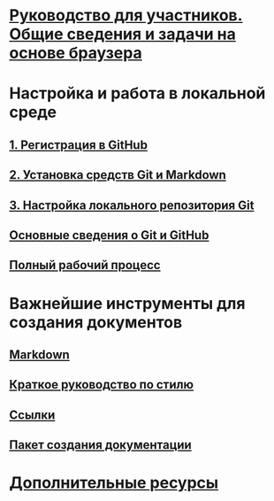 # [Руководство для участников. Общие сведения и задачи на основе браузера](index.md)
# Настройка и работа в локальной среде
## [1. Регистрация в GitHub](get-started-setup-github.md)
## [2. Установка средств Git и Markdown](get-started-setup-tools.md)
## [3. Настройка локального репозитория Git](get-started-setup-local.md)
## [Основные сведения о Git и GitHub](git-github-fundamentals.md)
## [Полный рабочий процесс](how-to-write-workflows-major.md)
# Важнейшие инструменты для создания документов
## [Markdown](how-to-write-use-markdown.md)
## [Краткое руководство по стилю](style-quick-start.md)
## [Ссылки](how-to-write-links.md)
## [Пакет создания документации](how-to-write-docs-auth-pack.md)

<!--
## Creating new content

   <!--
     This page introduces the process to work locally on
     your own machine, following github flow.

     Content will be taken from the last two sections of
     how-to-contribute.md (writing new samples, and creating new content)
     and the how-to-write-workflows-major.md)
### Setup and clone source

   <!--
      This page will guide folks through the setup process
      through cloning the repo.

      It will have condensed versions of get-started-setup-github,
      get-started-setup-tools, and get-started-setup-local.

### Git and GitHub essentials

   <!--
      Explain the basics of Git and GitHub, and the GitHub flow
      process.

      Much, or all of this will be from full-workflow, and git-github-fundamentals

      The full list of repos probably doesn't belong here.
### Contribute new topics
   <!--
     Primarily new content, but will include the content from the
     how-to-write-use-markdown, style-quick-start and how-to-write-links

     Process content will also be taken from how-to-contribute.
#### Content types
#### Markdown resources
#### Tone, voice and style

### Contribute new samples

   <!--
     Primarily new content, with some taken from how-to-contribute.

     This will also point to repo-specific guidance for samples.

     We have an important decision to make here: This contributing guide
     can contain the union of all code style rules for all different languages
     and frameworks, or it can contain the intersection (coode samples must
     compile and run).

     I'm in favor of the former: Everyone writing Python should follow the Python
     guidance; everyone writing C# should follow the C# rules. Those should be 
     consistent regardless of project team.

## List of documentation repositories -->

   <!-- 
     This will take the list of repos from git-github-fundamentals
     for the public repositories.

     Open question: How to keep this up to date?
   -->
# [Дополнительные ресурсы](additional-resources.md)
